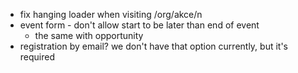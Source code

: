 - fix hanging loader when visiting /org/akce/n
- event form - don't allow start to be later than end of event
  - the same with opportunity
- registration by email? we don't have that option currently, but it's required
